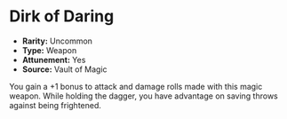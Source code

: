 # Dirk of Daring

- **Rarity:** Uncommon
- **Type:** Weapon
- **Attunement:** Yes
- **Source:** Vault of Magic

You gain a +1 bonus to attack and damage rolls made with this magic weapon. While holding the dagger, you have advantage on saving throws against being frightened.
